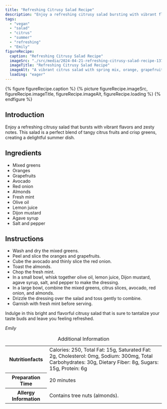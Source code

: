 ```yaml
---
title: "Refreshing Citrusy Salad Recipe"
description: "Enjoy a refreshing citrusy salad bursting with vibrant flavors. This vegan salad combines tangy citrus fruits, creamy avocado, and crisp greens for a delightful summer dish."
tags:
  - "vegan"
  - "salad"
  - "citrus"
  - "summer"
  - "refreshing"
  - "Emily"
figureRecipe: 
  caption: "Refreshing Citrusy Salad Recipe"
  imageSrc: "./src/media/2024-04-21-refreshing-citrusy-salad-recipe-1373.png"
  imageTitle: "Refreshing Citrusy Salad Recipe"
  imageAlt: "A vibrant citrus salad with spring mix, orange, grapefruit, avocado, red onions, almonds, and mint, drizzled with zesty vinaigrette."
  loading: "eager"
---
```


{% figure figureRecipe.caption %}
{% picture figureRecipe.imageSrc, figureRecipe.imageTitle, figureRecipe.imageAlt, figureRecipe.loading %}
{% endfigure %}

## Introduction

Enjoy a refreshing citrusy salad that bursts with vibrant flavors and zesty notes. This salad is a perfect blend of tangy citrus fruits and crisp greens, creating a delightful summer dish.

## Ingredients

- Mixed greens
- Oranges
- Grapefruits
- Avocado
- Red onion
- Almonds
- Fresh mint
- Olive oil
- Lemon juice
- Dijon mustard
- Agave syrup
- Salt and pepper

## Instructions

- Wash and dry the mixed greens.
- Peel and slice the oranges and grapefruits.
- Cube the avocado and thinly slice the red onion.
- Toast the almonds.
- Chop the fresh mint.
- In a small bowl, whisk together olive oil, lemon juice, Dijon mustard, agave syrup, salt, and pepper to make the dressing.
- In a large bowl, combine the mixed greens, citrus slices, avocado, red onion, and almonds.
- Drizzle the dressing over the salad and toss gently to combine.
- Garnish with fresh mint before serving.

Indulge in this bright and flavorful citrusy salad that is sure to tantalize your taste buds and leave you feeling refreshed.

*Emily*

<table><caption class='sr-only'>Additional Information</caption><tr><th>Nutritionfacts</th><td>Calories: 250, Total Fat: 15g, Saturated Fat: 2g, Cholesterol: 0mg, Sodium: 300mg, Total Carbohydrates: 30g, Dietary Fiber: 8g, Sugars: 15g, Protein: 6g&nbsp;</td></tr><tr><th>Preparation Time</th><td>20 minutes&nbsp;</td></tr><tr><th>Allergy Information</th><td>Contains tree nuts (almonds).&nbsp;</td></tr></table>

